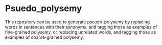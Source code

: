 # Psuedo_polysemy

This repository can be used to generate pseudo-polysemy by replacing words in sentences with their synonyms, and tagging those as examples of fine-grained polysemy, or replacing unrelated words, and tagging those as examples of coarse-grained polysemy.
